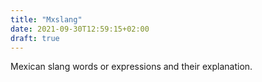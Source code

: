 ```yaml
---
title: "Mxslang"
date: 2021-09-30T12:59:15+02:00
draft: true
---
```


Mexican slang words or expressions and their explanation.
